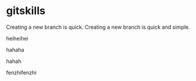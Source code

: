 # gitskills
Creating a new branch is quick.
Creating a new branch is quick and simple.

heiheihei

hahaha

hahah


fenzhifenzhi